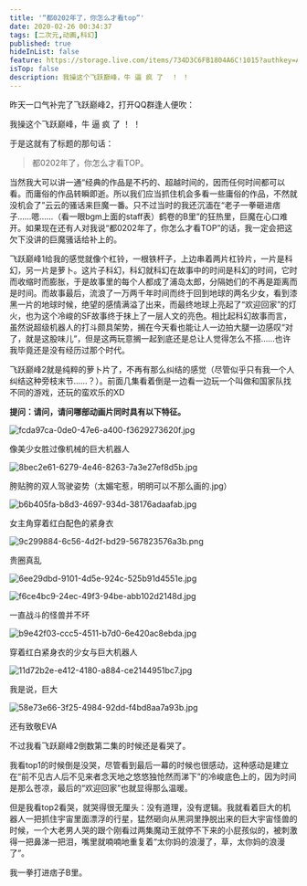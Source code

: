 ```yaml
---
title: '“都0202年了，你怎么才看top”'
date: 2020-02-26 00:34:37
tags: [二次元,动画,科幻]
published: true
hideInList: false
feature: https://storage.live.com/items/734D3C6FB1804A6C!1015?authkey=AKdg_ovNhZADhR0
isTop: false
description: 我操这个飞跃巅峰，牛 逼 疯 了  ！ ！
---
```

昨天一口气补完了飞跃巅峰2，打开QQ群逢人便吹：

我操这个飞跃巅峰，牛 逼 疯 了  ！ ！

于是这就有了标题的那句话：

> 都0202年了，你怎么才看TOP。

<!-- more -->

当然我大可以讲一通“经典的作品是不朽的、超越时间的，因而任何时间都可以看。而庸俗的作品转瞬即逝。所以我们应当抓住机会多看一些庸俗的作品，不然就没机会了”云云的骚话来巨魔一番。只不过当时的我还沉湎在“老子一拳砸进痞子……嗯……（看一眼bgm上面的staff表）鹤卷的B里”的狂热里，巨魔在心口难开。如果现在还有人对我说“都0202年了，你怎么才看TOP”的话，我一定会把这欠下没讲的巨魔骚话给补上的。

飞跃巅峰1给我的感觉就像个杠铃，一根铁杆子，上边串着两片杠铃片，一片是科幻，另一片是萝卜。这片子科幻，科幻就科幻在故事中的时间是科幻的时间，它时而收缩时而膨胀，于是故事里的每个人都成了浦岛太郎，分隔她们的不再是距离而是时间。而故事最后，流浪了一万两千年时间而终于回到地球的两名少女，看到漆黑一片的地球时候，绝望的感情满溢了出来，而最终地球上亮起了“欢迎回家”的灯火，也为这个冷峻的SF故事终于抹上了一层人文的亮色。相比起科幻故事而言，虽然说超级机器人的打斗颇具架势，搁在今天看也能让人一边拍大腿一边感叹“对了，就是这股味儿”，但是这两玩意搁一起到底还是总让人觉得怎么不搭……也许我毕竟还是没有经历过那个时代。

飞跃巅峰2就是纯粹的萝卜片了，不再有那么纠结的感觉（尽管似乎只有我一个人纠结这种旁枝末节……？）。前面几集看着倒是一边看一边玩一个叫做和国家队找不同的游戏，还玩的蛮欢乐的XD

**提问：请问，请问哪部动画片同时具有以下特征。**

![fcda97ca-0de0-47e6-a400-f3629273620f.jpg](https://storage.live.com/items/734D3C6FB1804A6C!1008?authkey=AKdg_ovNhZADhR0)

像美少女胜过像机械的巨大机器人

![8bec2e61-6279-4e46-8263-7a3e27ef8d5b.jpg](https://storage.live.com/items/734D3C6FB1804A6C!1012?authkey=AKdg_ovNhZADhR0)

胯贴胯的双人驾驶姿势（太媚宅惹，明明可以不那么画的.jpg）

![b6b405fa-b8d3-4697-934d-38176adaafab.jpg](https://storage.live.com/items/734D3C6FB1804A6C!1014?authkey=AKdg_ovNhZADhR0)

女主角穿着红白配色的紧身衣

![9c299884-6c56-4d2f-bd29-567823576a3b.png](https://storage.live.com/items/734D3C6FB1804A6C!1016?authkey=AKdg_ovNhZADhR0)

贵圈真乱

![6ee29dbd-9101-4d5e-924c-525b91d4551e.jpg](https://storage.live.com/items/734D3C6FB1804A6C!1010?authkey=AKdg_ovNhZADhR0)

![f6ce4bc9-24ec-49f3-94be-abb102d2148d.jpg](https://storage.live.com/items/734D3C6FB1804A6C!1009?authkey=AKdg_ovNhZADhR0)

一直战斗的怪兽并不坏

![b9e42f03-ccc5-4511-b7d0-6e420ac8ebda.jpg](https://storage.live.com/items/734D3C6FB1804A6C!1013?authkey=AKdg_ovNhZADhR0)

穿着红白紧身衣的少女与巨大机器人

![11d72b2e-e412-4180-a884-ce2144951bc7.jpg](https://storage.live.com/items/734D3C6FB1804A6C!1015?authkey=AKdg_ovNhZADhR0)

我是说，巨大

![58e73e66-3f25-4984-92dd-f4bd8aa7a93b.jpg](https://storage.live.com/items/734D3C6FB1804A6C!1011?authkey=AKdg_ovNhZADhR0)

还有致敬EVA

不过我看飞跃巅峰2倒数第二集的时候还是看哭了。

我看top1的时候倒是没哭，尽管看到最后一幕的时候也很感动，这种感动是建立在“前不见古人后不见来者念天地之悠悠独怆然而涕下”的冷峻底色上的，因为时间是那么苍凉，最后的“欢迎回家”也就显得那么温暖。

但是我看top2看哭，就哭得很无厘头：没有道理，没有逻辑。我就看着巨大的机器人一把抓住宇宙里面漂浮的行星，猛然砸向从黑洞里挣脱出来的巨大宇宙怪兽的时候，一个大老男人哭的跟个刚看过两集魔动王就停不下来的小屁孩似的，被刺激得一把鼻涕一把泪，嘴里就喃喃地重复着“太你妈的浪漫了，草，太你妈的浪漫了”。

我一拳打进痞子B里。
